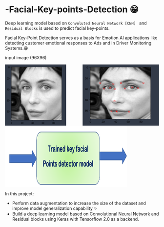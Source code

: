 # -Facial-Key-points-Detection  😁

Deep learning model based on `Convoluted Neural Network [CNN] ` and `Residual Blocks` is used to predict facial key-points.

Facial Key-Point Detection serves as a basis for Emotion AI applications like detecting customer emotional responses to Ads and in Driver Monitoring Systems.😁

input image (96X96) 

<img align = "right"  src="https://github.com/ritika-singh2000/-Facial-Key-points-Detection/blob/main/keypoints.png" width = "250" height="200"> 
<img align = "left"  src="https://github.com/ritika-singh2000/-Facial-Key-points-Detection/blob/main/image.png" width = "200" height="200"> 
<img align = "center"  src="https://github.com/ritika-singh2000/-Facial-Key-points-Detection/blob/main/model.png" width = "400" height="200"> 

In this project:
  - Perform data augmentation to increase the size of the dataset and improve model generalization capability ✨
  - Build a deep learning model based on Convolutional Neural Network and Residual blocks using Keras with Tensorflow 2.0 as a backend.
